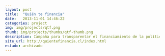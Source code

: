```yaml
---
layout: post
title:  "Quién te financia"
date:   2013-11-01 14:46:22
categories: project
img: img/projects/qtf.png
thumb: img/projects/thumbs/qtf-thumb.png
description: Campaña para transparentar el financiamiento de la política en Chile, permitiendo a los ciudadanos solicitarle a los candidatos que transparenten sus donaciones. Petitorio de más de 6.000 personas para modificar y transparentar esta regulación.
site_url: http://quientefinancia.cl/index.html
estado: archivado
---
```

